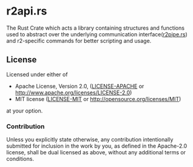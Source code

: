 r2api.rs
=========

The Rust Crate which acts a library containing structures and functions used to
abstract over the underlying communication interface([r2pipe.rs](https://github.com/radare/r2pipe.rs)) and r2-specific commands for better
scripting and usage.

## License

Licensed under either of

 * Apache License, Version 2.0, ([LICENSE-APACHE](LICENSE-APACHE) or http://www.apache.org/licenses/LICENSE-2.0)
 * MIT license ([LICENSE-MIT](LICENSE-MIT) or http://opensource.org/licenses/MIT)

at your option.

### Contribution

Unless you explicitly state otherwise, any contribution intentionally submitted
for inclusion in the work by you, as defined in the Apache-2.0 license, shall be dual licensed as above, without any additional terms or conditions.
